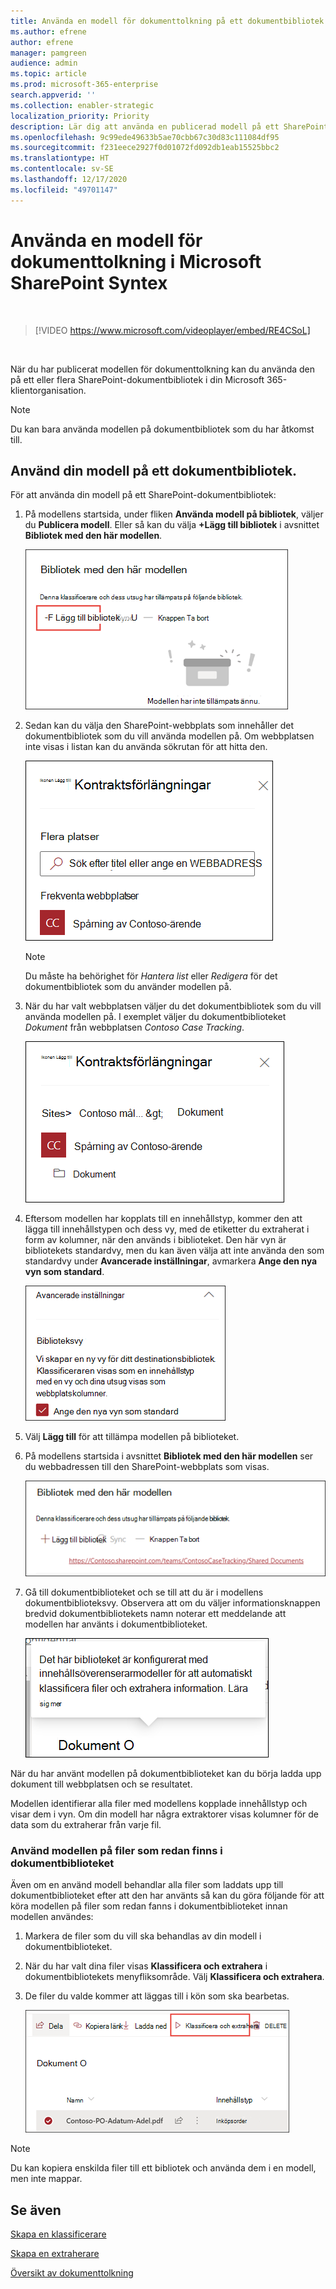 ```yaml
---
title: Använda en modell för dokumenttolkning på ett dokumentbibliotek
ms.author: efrene
author: efrene
manager: pamgreen
audience: admin
ms.topic: article
ms.prod: microsoft-365-enterprise
search.appverid: ''
ms.collection: enabler-strategic
localization_priority: Priority
description: Lär dig att använda en publicerad modell på ett SharePoint-dokumentbibliotek
ms.openlocfilehash: 9c99ede49633b5ae70cbb67c30d83c111084df95
ms.sourcegitcommit: f231eece2927f0d01072fd092db1eab15525bbc2
ms.translationtype: HT
ms.contentlocale: sv-SE
ms.lasthandoff: 12/17/2020
ms.locfileid: "49701147"
---
```

# <a name="apply-a-document-understanding-model-in-microsoft-sharepoint-syntex"></a>Använda en modell för dokumenttolkning i Microsoft SharePoint Syntex

</br>

> [!VIDEO https://www.microsoft.com/videoplayer/embed/RE4CSoL]

</br>

När du har publicerat modellen för dokumenttolkning kan du använda den på ett eller flera SharePoint-dokumentbibliotek i din Microsoft 365-klientorganisation.

> [!NOTE]
> Du kan bara använda modellen på dokumentbibliotek som du har åtkomst till.


## <a name="apply-your-model-to-a-document-library"></a>Använd din modell på ett dokumentbibliotek.

För att använda din modell på ett SharePoint-dokumentbibliotek:

1. På modellens startsida, under fliken **Använda modell på bibliotek**, väljer du **Publicera modell**. Eller så kan du välja  **+Lägg till bibliotek** i avsnittet **Bibliotek med den här modellen**. </br>

    ![Lägga till modell i bibliotek](../media/content-understanding/apply-to-library.png)</br>

2. Sedan kan du välja den SharePoint-webbplats som innehåller det dokumentbibliotek som du vill använda modellen på. Om webbplatsen inte visas i listan kan du använda sökrutan för att hitta den.</br>

    ![Välj en webbplats](../media/content-understanding/site-search.png)</br>

    > [!NOTE]
    > Du måste ha behörighet för *Hantera list* eller *Redigera* för det dokumentbibliotek som du använder modellen på.</br>

3. När du har valt webbplatsen väljer du det dokumentbibliotek som du vill använda modellen på. I exemplet väljer du dokumentbiblioteket *Dokument* från webbplatsen *Contoso Case Tracking*.</br>

    ![Välj ett dokumentbibliotek](../media/content-understanding/select-doc-library.png)</br>

4. Eftersom modellen har kopplats till en innehållstyp, kommer den att lägga till innehållstypen och dess vy, med de etiketter du extraherat i form av kolumner, när den används i biblioteket. Den här vyn är bibliotekets standardvy, men du kan även välja att inte använda den som standardvy under **Avancerade inställningar**, avmarkera **Ange den nya vyn som standard**.</br>

    ![Biblioteksvy](../media/content-understanding/library-view.png)</br>

5. Välj **Lägg till** för att tillämpa modellen på biblioteket. 
6. På modellens startsida i avsnittet **Bibliotek med den här modellen** ser du webbadressen till den SharePoint-webbplats som visas.</br>

    ![Valt bibliotek](../media/content-understanding/selected-library.png)</br>

7. Gå till dokumentbiblioteket och se till att du är i modellens dokumentbiblioteksvy. Observera att om du väljer informationsknappen bredvid dokumentbibliotekets namn noterar ett meddelande att modellen har använts i dokumentbiblioteket.

    ![Informationsvy](../media/content-understanding/info-du.png)</br> 


När du har använt modellen på dokumentbiblioteket kan du börja ladda upp dokument till webbplatsen och se resultatet.

Modellen identifierar alla filer med modellens kopplade innehållstyp och visar dem i vyn. Om din modell har några extraktorer visas kolumner för de data som du extraherar från varje fil.

### <a name="apply-the-model-to-files-already-in-the-document-library"></a>Använd modellen på filer som redan finns i dokumentbiblioteket

Även om en använd modell behandlar alla filer som laddats upp till dokumentbiblioteket efter att den har använts så kan du göra följande för att köra modellen på filer som redan fanns i dokumentbiblioteket innan modellen användes:

1. Markera de filer som du vill ska behandlas av din modell i dokumentbiblioteket.
2. När du har valt dina filer visas **Klassificera och extrahera** i dokumentbibliotekets menyfliksområde. Välj **Klassificera och extrahera**.
3. De filer du valde kommer att läggas till i kön som ska bearbetas.

      ![Klassificera och extrahera](../media/content-understanding/extract-classify.png)</br> 

> [!NOTE]
> Du kan kopiera enskilda filer till ett bibliotek och använda dem i en modell, men inte mappar.

## <a name="see-also"></a>Se även
[Skapa en klassificerare](create-a-classifier.md)

[Skapa en extraherare](create-an-extractor.md)

[Översikt av dokumenttolkning](document-understanding-overview.md)


